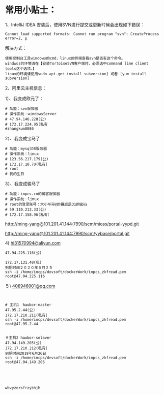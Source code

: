 # 常用小贴士：

1、IntelliJ IDEA 安装后，使用SVN进行提交或更新时候会出现如下错误：

```
Cannot load supported formats: Cannot run program "svn": CreateProcess error=2, μ
```

解决方式：

```
使用控制台工具windows的cmd，linux的终端查看svn是否有这个命令。
windwos的环境请在【安装TortoiseSVN客户端时，必须选中command line client tools这个选项。】
linux的环境请使用sudo apt-get install subversion] 或者 [yum install subversion]
```

2、阿里云主机信息：

1）、我变成欧元了：

```
# 功能：svn服务器
# 操作系统：windowsServer
# 47.94.146.228(公)
# 172.17.224.95(私有
#zhangkun8080
```

2）、我变成宝马了

```
# 功能：mysqlDB服务器
# 操作系统：linux
# 123.56.217.179(公)
# 172.17.10.70(私有)
# root
# 我的生日
```

3）、我变成骏马了

```
# 功能：inpcs.cn的博客服务器
# 操作系统：linux
# root的登录账号：大小写带@的最后是31的密码
# 59.110.213.33(公)
# 172.17.158.96(私有)
```

[http://ming-yang@101.201.41.144:7990/scm/mioss/portal-yypd.git](http://ming-yang@101.201.41.144:7990/scm/mioss/portal-yypd.git)

[http://ming-yang@101.201.41.144:7990/scm/yybase/portal.git](http://ming-yang@101.201.41.144:7990/scm/yybase/portal.git)

4\) hi31570994@aliyun.com

```
47.94.225.116(公)

172.17.131.40(私)
到期时间２０２０年６月２５
ssh -i /home/incps/devsoft/dockerWork/inpcs_zkfread.pem root@47.94.225.116
```

５\) 408946001@qq.com

```


# 主机1　haubor-master
47.95.2.44(公)
172.17.210.211(私有)
ssh -i /home/incps/devsoft/dockerWork/inpcs_zkfread.pem root@47.95.2.44


＃主机2 haubor-selaver
47.94.149.205(公)
172.17.210.212(私有)
到期时间2019年6月26日
ssh -i /home/incps/devsoft/dockerWork/inpcs_zkfread.pem root@47.94.149.205





wbvyzersfrzybhjh
```



